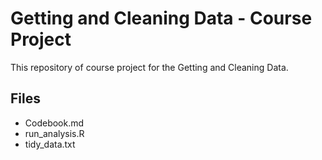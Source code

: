 # Getting and Cleaning Data - Course Project

This repository of course project for the Getting and Cleaning Data. 

## Files

* Codebook.md 
* run_analysis.R
* tidy_data.txt


